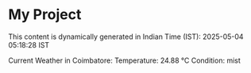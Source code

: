 # My Project

This content is dynamically generated in Indian Time (IST): 2025-05-04 05:18:28 IST


Current Weather in Coimbatore:
Temperature: 24.88 °C
Condition: mist
